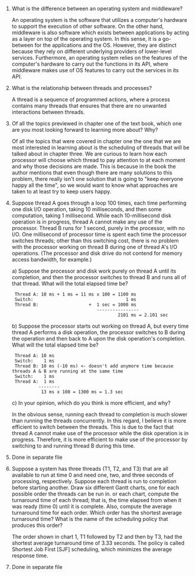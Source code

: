 
1. What is the difference between an operating system and middleware?

    An operating system is the software that utilizes a computer's hardware to support the execution of other software. On the other hand, middleware is also software which exists between applications by acting as a layer on top of the operating system. In this sense, it is a go-between for the applications and the OS. However, they are distinct because they rely on different underlying providers of lower-level services. Furthermore, an operating system relies on the features of the computer's hardware to carry out the functions in its API, where middleware makes use of OS features to carry out the services in its API. 

2. What is the relationship between threads and processes?

    A thread is a sequence of programmed actions, where a process contains many threads that ensures that there are no unwanted interactions between threads.

3. Of all the topics previewed in chapter one of the text book, which one are you most looking forward to learning more about? Why? 

    Of all the topics that were covered in chapter one the one that we are most interested in learning about is the scheduling of threads that will be talked about in chapter three.  We are curious to learn how each processor will choose which thread to pay attention to at each moment and why those decisions are made. This is because in the book the author mentions that even though there are many solutions to this problem, there really isn't one solution that is going to "keep everyone happy all the time", so we would want to know what approaches are taken to at least try to keep users happy.   


4. Suppose thread A goes through a loop 100 times, each time performing one disk I/O operation, taking 10 milliseconds, and then some computation, taking 1 millisecond. While each 10-millisecond disk operation is in progress, thread A cannot make any use of the processor. Thread B runs for 1 second, purely in the processor, with no I/O. One millisecond of processor time is spent each time the processor switches threads; other than this switching cost, there is no problem with the processor working on thread B during one of thread A's I/O operations. (The processor and disk drive do not contend for memory access bandwidth, for example.)

    a) Suppose the processor and disk work purely on thread A until its completion, and then the processor switches to thread B and runs all of that thread. What will the total elapsed time be?

        Thread A: 10 ms + 1 ms = 11 ms x 100 = 1100 ms
        Switch:                                   1 ms
        Thread B:                   +  1 sec = 1000 ms 
                                       ----------------
                                               2101 ms = 2.101 sec
    b) Suppose the processor starts out working on thread A, but every time thread A performs a disk operation, the processor switches to B during the operation and then back to A upon the disk operation's completion. What will the total elapsed time be?

        Thread A: 10 ms
        Switch:    1 ms
        Thread B: 10 ms (-10 ms) <- doesn't add anymore time because threads A & B are running at the same time 
        Switch:    1 ms 
        Thread A:  1 ms 
                 --------
                  13 ms x 100 = 1300 ms = 1.3 sec 
    c) In your opinion, which do you think is more efficient, and why?

    In the obvious sense, running each thread to completion is much slower than running the threads concurrently. In this regard, I believe it is more efficient to switch between the threads. This is due to the fact that thread A cannot make use of the processor while the disk operation is in progress. Therefore, it is more efficient to make use of the processor by switching to and running thread B during this time.

5. Done in separate file 

6. Suppose a system has three threads (T1, T2, and T3) that are all available to run at time 0 and need one, two, and three seconds of processing, respectively. Suppose each thread is run to completion before starting another. Draw six different Gantt charts, one for each possible order the threads can be run in. or each chart, compute the turnaround time of each thread; that is, the time elapsed from when it was ready (time 0) until it is complete. Also, compute the average turnaround time for each order. Which order has the shortest average turnaround time? What is the name of the scheduling policy that produces this order?

    The order shown in chart 1, T1 followed by T2 and then by T3, had the shortest average turnaround time of 3.33 seconds. The policy is called Shortest Job First [SJF] scheduling, which minimizes the average response time.

7. Done in separate file 
